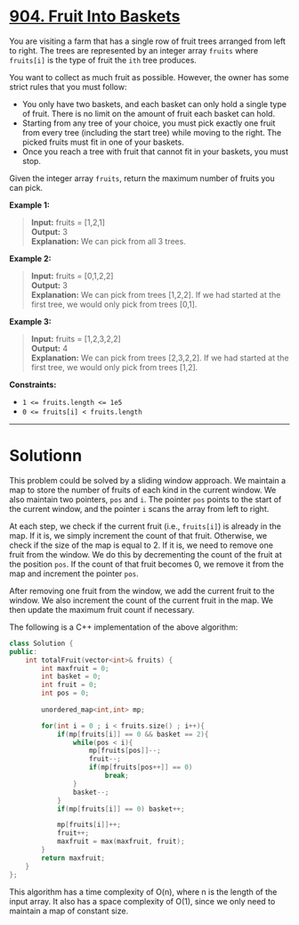 # [904. Fruit Into Baskets](https://leetcode.com/problems/fruit-into-baskets/)

You are visiting a farm that has a single row of fruit trees arranged from left to right. The trees are represented by an integer array `fruits` where `fruits[i]` is the type of fruit the `ith` tree produces.

You want to collect as much fruit as possible. However, the owner has some strict rules that you must follow:

- You only have two baskets, and each basket can only hold a single type of fruit. There is no limit on the amount of fruit each basket can hold.
- Starting from any tree of your choice, you must pick exactly one fruit from every tree (including the start tree) while moving to the right. The picked fruits must fit in one of your baskets.
- Once you reach a tree with fruit that cannot fit in your baskets, you must stop.

Given the integer array `fruits`, return the maximum number of fruits you can pick.

**Example 1:**

>**Input:** fruits = [1,2,1]<br>
**Output:** 3<br>
**Explanation:** We can pick from all 3 trees.

**Example 2:**

>**Input:** fruits = [0,1,2,2]<br>
**Output:** 3<br>
**Explanation:** We can pick from trees [1,2,2].
If we had started at the first tree, we would only pick from trees [0,1].

**Example 3:**

>**Input:** fruits = [1,2,3,2,2]<br>
**Output:** 4<br>
**Explanation:** We can pick from trees [2,3,2,2].
If we had started at the first tree, we would only pick from trees [1,2].
 

**Constraints:**

- `1 <= fruits.length <= 1e5`
- `0 <= fruits[i] < fruits.length`
---
# Solutionn

This problem could be solved by a sliding window approach. We maintain a map to store the number of fruits of each kind in the current window. We also maintain two pointers, `pos` and `i`. The pointer `pos` points to the start of the current window, and the pointer `i` scans the array from left to right.

At each step, we check if the current fruit (i.e., `fruits[i]`) is already in the map. If it is, we simply increment the count of that fruit. Otherwise, we check if the size of the map is equal to 2. If it is, we need to remove one fruit from the window. We do this by decrementing the count of the fruit at the position `pos`. If the count of that fruit becomes 0, we remove it from the map and increment the pointer `pos`.

After removing one fruit from the window, we add the current fruit to the window. We also increment the count of the current fruit in the map. We then update the maximum fruit count if necessary.

The following is a C++ implementation of the above algorithm:

```c++
class Solution {
public:
    int totalFruit(vector<int>& fruits) {
        int maxfruit = 0;
        int basket = 0;
        int fruit = 0;
        int pos = 0;
        
        unordered_map<int,int> mp;

        for(int i = 0 ; i < fruits.size() ; i++){
            if(mp[fruits[i]] == 0 && basket == 2){
                while(pos < i){
                    mp[fruits[pos]]--;
                    fruit--;
                    if(mp[fruits[pos++]] == 0)
                        break;
                }
                basket--;
            }
            if(mp[fruits[i]] == 0) basket++;

            mp[fruits[i]]++;
            fruit++;
            maxfruit = max(maxfruit, fruit);
        }
        return maxfruit;
    }
};
```

This algorithm has a time complexity of O(n), where n is the length of the input array. It also has a space complexity of O(1), since we only need to maintain a map of constant size.